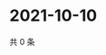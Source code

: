 # 2021-10-10

共 0 条

<!-- BEGIN WEIBO -->
<!-- 最后更新时间 Sun Oct 10 2021 21:17:07 GMT+0800 (China Standard Time) -->

<!-- END WEIBO -->
